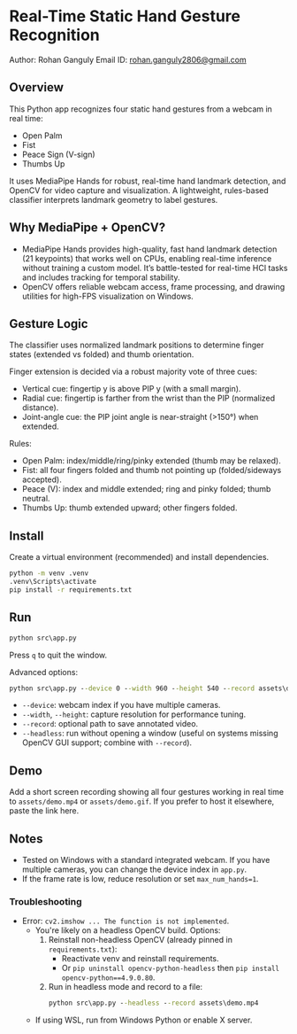 # Real-Time Static Hand Gesture Recognition

Author: Rohan Ganguly
Email ID: rohan.ganguly2806@gmail.com

## Overview
This Python app recognizes four static hand gestures from a webcam in real time:
- Open Palm
- Fist
- Peace Sign (V-sign)
- Thumbs Up

It uses MediaPipe Hands for robust, real-time hand landmark detection, and OpenCV for video capture and visualization. A lightweight, rules-based classifier interprets landmark geometry to label gestures.

## Why MediaPipe + OpenCV?
- MediaPipe Hands provides high-quality, fast hand landmark detection (21 keypoints) that works well on CPUs, enabling real-time inference without training a custom model. It’s battle-tested for real-time HCI tasks and includes tracking for temporal stability.
- OpenCV offers reliable webcam access, frame processing, and drawing utilities for high-FPS visualization on Windows.

## Gesture Logic
The classifier uses normalized landmark positions to determine finger states (extended vs folded) and thumb orientation.

Finger extension is decided via a robust majority vote of three cues:
- Vertical cue: fingertip y is above PIP y (with a small margin).
- Radial cue: fingertip is farther from the wrist than the PIP (normalized distance).
- Joint-angle cue: the PIP joint angle is near-straight (>150°) when extended.

Rules:
- Open Palm: index/middle/ring/pinky extended (thumb may be relaxed).
- Fist: all four fingers folded and thumb not pointing up (folded/sideways accepted).
- Peace (V): index and middle extended; ring and pinky folded; thumb neutral.
- Thumbs Up: thumb extended upward; other fingers folded.

## Install
Create a virtual environment (recommended) and install dependencies.

```bat
python -m venv .venv
.venv\Scripts\activate
pip install -r requirements.txt
```

## Run

```bat
python src\app.py
```

Press `q` to quit the window.

Advanced options:

```bat
python src\app.py --device 0 --width 960 --height 540 --record assets\demo.mp4
```

- `--device`: webcam index if you have multiple cameras.
- `--width`, `--height`: capture resolution for performance tuning.
- `--record`: optional path to save annotated video.
- `--headless`: run without opening a window (useful on systems missing OpenCV GUI support; combine with `--record`).

## Demo
Add a short screen recording showing all four gestures working in real time to `assets/demo.mp4` or `assets/demo.gif`. If you prefer to host it elsewhere, paste the link here.

## Notes
- Tested on Windows with a standard integrated webcam. If you have multiple cameras, you can change the device index in `app.py`.
- If the frame rate is low, reduce resolution or set `max_num_hands=1`.

### Troubleshooting
- Error: `cv2.imshow ... The function is not implemented`.
  - You're likely on a headless OpenCV build. Options:
	 1) Reinstall non-headless OpenCV (already pinned in `requirements.txt`):
		 - Reactivate venv and reinstall requirements.
		 - Or `pip uninstall opencv-python-headless` then `pip install opencv-python==4.9.0.80`.
	 2) Run in headless mode and record to a file:
		 ```bat
		 python src\app.py --headless --record assets\demo.mp4
		 ```
  - If using WSL, run from Windows Python or enable X server.
